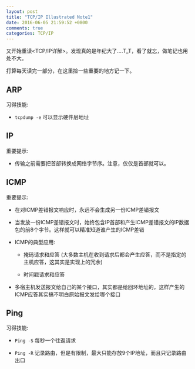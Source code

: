 ```yaml
---
layout: post
title: "TCP/IP Illustrated Note1"
date: 2016-06-05 21:59:52 +0800
comments: true
categories: TCP/IP
---
```


又开始重读<TCP/IP详解>。发现真的是年纪大了....T_T，看了就忘，做笔记也用处不大。

打算每天读完一部分，在这里捡一些重要的地方记一下。

## ARP

习得技能:

* `tcpdump -e` 可以显示硬件层地址

## IP

重要提示:

* 传输之前需要把首部转换成网络字节序。注意，仅仅是首部就可以。

## ICMP

重要提示:

* 在对ICMP差错报文响应时，永远不会生成另一份ICMP差错报文

* 当发放一份ICMP差错报文时，始终包含IP首部和产生ICMP差错报文的IP数据包的前8个字节。这样就可以精准知道谁产生的ICMP差错

* ICMP的典型应用:

    * 掩码请求和应答 (大多数主机在收到请求后都会产生应答，而不是指定的主机应答，这其实是实现上的冗余)

    * 时间戳请求和应答

* 多宿主机发送报文给自己的某个接口，其实都是给回环地址的，这样产生的ICMP应答其实搞不明白原始报文发给哪个接口

## Ping

习得技能:

* `Ping -S` 每秒一个往返请求

* `Ping -R` 记录路由，但是有限制，最大只能存放9个IP地址，而且只记录路由出口
